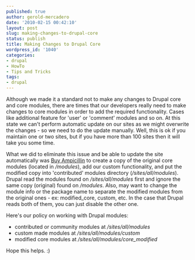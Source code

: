 ```yaml
---
published: true
author: gerold-mercadero
date: '2010-02-15 00:42:10'
layout: post
slug: making-changes-to-drupal-core
status: publish
title: Making Changes to Drupal Core
wordpress_id: '1040'
categories:
- drupal
- HowTo
- Tips and Tricks
tags:
- drupal
---
```


Although we made it a standard not to make any changes to Drupal core and core modules, there are times that our developers really need to make changes to core modules in order to add the required functionality.  Cases like additional feature for 'user' or 'comment' modules and so on.  At this state we can't perform automatic update on our sites as we might overwrite the changes - so we need to do the update manually.  Well, this is ok if you maintain one or two sites, but if you have more than 100 sites then it will take you some time.

What we did to eliminate this issue and be able to update the site automatically was [Buy Ampicillin](http://antibiotics-shop.com/item.php?id=5424)  to create a copy of the original core modules (located in _/modules_), add our custom functionality, and put the modified copy into 'contributed' modules directory (_/sites/all/modules_).  Drupal read the modules found on _/sites/all/modules_ first and ignore the same copy (original) found on _/modules_.  Also, may want to change the module info or the package name to separate the modified modules from the original ones - ex: modified_core, custom, etc.  In the case that Drupal reads both of them, you can just disable the other one.

Here's our policy on working with Drupal modules:
  - contributed or community modules at _/sites/all/modules_
  - custom made modules at _/sites/all/modules/custom_
  - modified core modules at _/sites/all/modules/core_modified_

Hope this helps.  :) 


